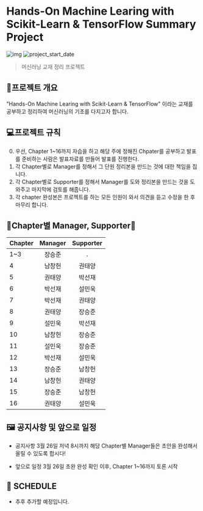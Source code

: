 #  Hands-On Machine Learing with Scikit-Learn & TensorFlow Summary Project 
![img](https://img.shields.io/badge/Summary--orange)     ![project_start_date](https://img.shields.io/badge/Project%20Start%20Date-2020--03--13-informational.svg)
> 머신러닝 교재 정리 프로젝트


## :memo:프로젝트 개요


 "Hands-On Machine Learing with Scikit-Learn & TensorFlow" 이라는 교재를 공부하고 정리하여 머신러닝의 기초를 다지고자 합니다.


## :computer:프로젝트 규칙
0. 우선, Chapter 1~16까지 자습을 하고 해당 주에 정해진 Chpater를 공부하고 발표를 준비하는 사람은 발표자료를 만들어 발표를 진행한다. 
1. 각 Chapter별로 Manager를 정해서 그 단원 정리본을 만드는 것에 대한 책임을 집니다.
2.  각 Chapter별로 Supporter를 정해서 Manager를 도와 정리본을 만드는 것을 도와주고 마지막에 검토를 해줍니다.
3. 각 chapter 완성본은 프로젝트를 하는 모든 인원이 와서 의견을 듣고 수정을 한 후 마무리 합니다.


## :man_dancing:Chapter별 Manager, Supporter:dancer:


| Chapter | Manager | Supporter |
|---|:---:|:---:|
|1~3|장승준| . |
|4|남창헌|권태양|
|5|권태양|박선재|
|6|박선재|설민욱|
|7|박선재|권태양|
|8|권태양|장승준|
|9|설민욱|박선재|
|10|남창헌|장승준|
|11|설민욱|장승준|
|12|박선재|설민욱|
|13|장승준|남창헌|
|14|남창헌|권태양|
|15|장승준|남창헌|
|16|권태양|설민욱|



## :framed_picture: 공지사항 및 앞으로 일정</STRONG>
* 공지사항
3월 26일 저녁 8시까지 해당 Chapter별 Manager들은 초안을 완성해서 올릴 수 있도록 합시다!


* 앞으로 일정
3월 26일 초완 완성 확인 이후, Chapter 1~16까지 토론 시작


## :footprints: SCHEDULE
* 추후 추가할 예정입니다.
 